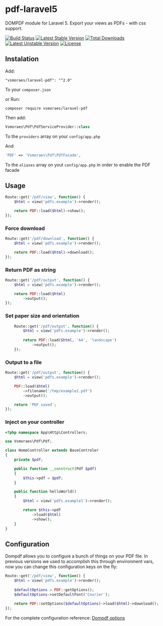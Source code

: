 # pdf-laravel5

DOMPDF module for Laravel 5. Export your views as PDFs - with css support.

[![Build Status](https://api.travis-ci.org/vsmoraes/pdf-laravel5.svg)](https://travis-ci.org/vsmoraes/pdf-laravel5) [![Latest Stable Version](https://poser.pugx.org/vsmoraes/laravel-pdf/v/stable)](https://packagist.org/packages/vsmoraes/laravel-pdf) [![Total Downloads](https://poser.pugx.org/vsmoraes/laravel-pdf/downloads)](https://packagist.org/packages/vsmoraes/laravel-pdf) [![Latest Unstable Version](https://poser.pugx.org/vsmoraes/laravel-pdf/v/unstable)](https://packagist.org/packages/vsmoraes/laravel-pdf) [![License](https://poser.pugx.org/vsmoraes/laravel-pdf/license)](https://packagist.org/packages/vsmoraes/laravel-pdf)

## Instalation
Add:
```
"vsmoraes/laravel-pdf": "^2.0"
```
To your `composer.json`

or Run:
```
composer require vsmoraes/laravel-pdf
```

Then add:
```php
Vsmoraes\Pdf\PdfServiceProvider::class
```
To the `providers` array on your `config/app.php`

And

```php
'PDF' => 'Vsmoraes\Pdf\PdfFacade',
```
To the `aliases` array on yout `config/app.php` in order to enable the PDF facade

## Usage

```php
Route::get('/pdf/view', function() {
    $html = view('pdfs.example')->render();

    return PDF::load($html)->show();
});
```

### Force download
```php
Route::get('/pdf/download', function() {
    $html = view('pdfs.example')->render();

    return PDF::load($html)->download();
});
```

### Return PDF as string
```php
Route::get('/pdf/output', function() {
    $html = view('pdfs.example')->render();

    return PDF::load($html)
        ->output();
});
```

### Set paper size and orientation
```php
    Route::get('/pdf/output', function() {
        $html = view('pdfs.example')->render();
    
        return PDF::load($html, 'A4', 'landscape')
            ->output();
    });
```

### Output to a file
```php
Route::get('/pdf/output', function() {
    $html = view('pdfs.example')->render();

    PDF::load($html)
        ->filename('/tmp/example1.pdf')
        ->output();

    return 'PDF saved';
});
```

### Inject on your controller
```php
<?php namespace App\Http\Controllers;

use Vsmoraes\Pdf\Pdf;

class HomeController extends BaseControler
{
    private $pdf;

    public function __construct(Pdf $pdf)
    {
        $this->pdf = $pdf;
    }

    public function helloWorld()
    {
        $html = view('pdfs.example1')->render();

        return $this->pdf
            ->load($html)
            ->show();
    }
}
```

## Configuration
Dompdf allows you to configure a bunch of things on your PDF file. In previous versions we used to accomplish this through environment vars, now you can change this configuration keys on the fly:

```php
Route::get('/pdf/view', function() {
    $html = view('pdfs.example')->render();
    
    $defaultOptions = PDF::getOptions();
    $defaultOptions->setDefaultFont('Courier');
    
    return PDF::setOptions($defaultOptions)->load($html)->download();
});
```

For the complete configuration reference: [Dompdf options](https://github.com/dompdf/dompdf/blob/master/src/Options.php)
